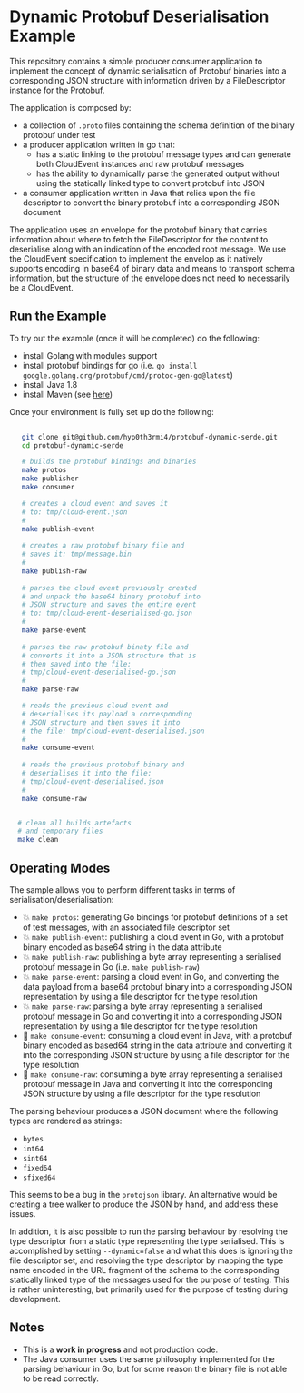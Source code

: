 # Dynamic Protobuf Deserialisation Example

This repository contains a simple producer consumer application to implement the concept of dynamic serialisation of Protobuf binaries into a corresponding JSON structure with information driven by a FileDescriptor instance for the Protobuf.

The application is composed by:
- a collection of `.proto` files containing the schema definition of the binary protobuf under test
- a producer application written in go that:
  - has a static linking to the protobuf message types and can generate both CloudEvent instances and raw protobuf messages
  - has the ability to dynamically parse the generated output without using the statically linked type to convert protobuf into JSON
- a consumer application written in Java that relies upon the file descriptor to convert the binary protobuf into a corresponding JSON document

The application uses an envelope for the protobuf binary that carries information about where to fetch the FileDescriptor for the content to deserialise along with an indication of the encoded root message. We use the CloudEvent specification to implement the envelop as it natively supports encoding in base64 of binary data and means to transport schema information, but the structure of the envelope does not need to necessarily be a CloudEvent.


## Run the Example


To try out the example (once it will be completed) do the following:

- install Golang with modules support
- install protobuf bindings for go (i.e. `go install google.golang.org/protobuf/cmd/protoc-gen-go@latest`)
- install Java 1.8
- install Maven (see [here](https://maven.apache.org/install.html))


Once your environment is fully set up do the following:

```bash
    
   git clone git@github.com/hyp0th3rmi4/protobuf-dynamic-serde.git 
   cd protobuf-dynamic-serde

   # builds the protobuf bindings and binaries
   make protos
   make publisher
   make consumer

   # creates a cloud event and saves it 
   # to: tmp/cloud-event.json
   #
   make publish-event
   
   # creates a raw protobuf binary file and
   # saves it: tmp/message.bin
   #
   make publish-raw
   
   # parses the cloud event previously created
   # and unpack the base64 binary protobuf into
   # JSON structure and saves the entire event
   # to: tmp/cloud-event-deserialised-go.json
   #
   make parse-event
   
   # parses the raw protobuf binaty file and 
   # converts it into a JSON structure that is
   # then saved into the file:
   # tmp/cloud-event-deserialised-go.json
   #
   make parse-raw

   # reads the previous cloud event and
   # deserialises its payload a corresponding
   # JSON structure and then saves it into
   # the file: tmp/cloud-event-deserialised.json
   #
   make consume-event
   
   # reads the previous protobuf binary and
   # deserialises it into the file:
   # tmp/cloud-event-deserialised.json
   #
   make consume-raw


  # clean all builds artefacts
  # and temporary files
  make clean

```

## Operating Modes

The sample allows you to perform different tasks in terms of serialisation/deserialisation:

- 💥 `make protos`: generating Go bindings for protobuf definitions of a set of test messages, with an associated file descriptor set 
- 💥 `make publish-event`: publishing a cloud event in Go, with a protobuf binary encoded as base64 string in the data attribute
- 💥 `make publish-raw`: publishing a byte array representing a serialised protobuf message in Go (i.e. `make publish-raw`)
- 💥 `make parse-event`: parsing a cloud event in Go, and converting the data payload from a base64 protobuf binary into a corresponding JSON representation by using a file descriptor for the type resolution 
- 💥 `make parse-raw`: parsing a byte array representing a serialised protobuf message in Go and converting it into a corresponding JSON representation by using a file descriptor for the type resolution
- 🚫 `make consume-event`: consuming a cloud event in Java, with a protobuf binary encoded as based64 string in the data attribute and converting it into the corresponding JSON structure by using a file descriptor for the type resolution
- 🚫 `make consume-raw`: consuming a byte array representing a serialised protobuf message in Java and converting it into the corresponding JSON structure by using a file descriptor for the type resolution

The parsing behaviour produces a JSON document where the following types are rendered as strings:

- `bytes`
- `int64` 
- `sint64`
- `fixed64`
- `sfixed64`

This seems to be a bug in the `protojson` library. An alternative would be creating a tree walker to produce the JSON by hand, and address these issues.

In addition, it is also possible to run the parsing behaviour by resolving the type descriptor from a static type representing the type serialised. This is accomplished by setting `--dynamic=false` and what this does is ignoring the file descriptor set, and resolving the type descriptor by mapping the type name encoded in the URL fragment of the schema to the corresponding statically linked type of the messages used for the purpose of testing. This is rather uninteresting, but primarily used for the purpose of testing during development.

## Notes

- This is a __work in progress__ and not production code. 
- The Java consumer uses the same philosophy implemented for the parsing behaviour in Go, but for some reason the binary file is not able to be read correctly.
